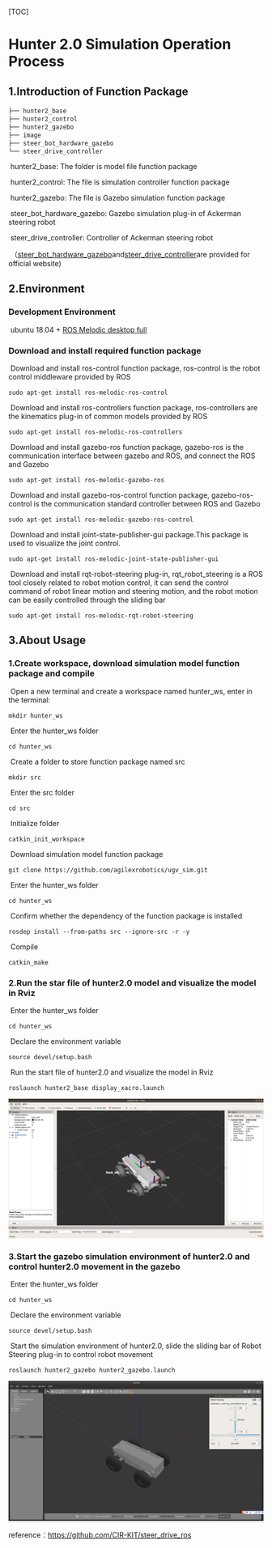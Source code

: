 [TOC]

# Hunter 2.0 Simulation Operation Process

## 1.Introduction of Function Package

```
├── hunter2_base
├── hunter2_control
├── hunter2_gazebo
├── image
├── steer_bot_hardware_gazebo
└── steer_drive_controller
```

​	hunter2_base: The folder is model file function package

​	hunter2_control: The file is simulation controller function package

​	hunter2_gazebo: The file is Gazebo simulation function package

​	steer_bot_hardware_gazebo: Gazebo simulation plug-in of Ackerman steering robot

​	steer_drive_controller:  Controller of Ackerman steering robot

​	（[steer_bot_hardware_gazebo](http://wiki.ros.org/steer_bot_hardware_gazebo?distro=indigo)and[steer_drive_controller](http://wiki.ros.org/steer_drive_controller?distro=indigo)are provided for official website) 

## 2.Environment

### Development Environment

​	ubuntu 18.04 + [ROS Melodic desktop full](http://wiki.ros.org/melodic/Installation/Ubuntu)

### Download and install required function package

​	Download and install ros-control function package, ros-control is the robot control middleware provided by ROS

```
sudo apt-get install ros-melodic-ros-control
```

​	Download and install ros-controllers function package, ros-controllers are the kinematics plug-in of common models provided by ROS
```
sudo apt-get install ros-melodic-ros-controllers
```

​	Download and install gazebo-ros function package, gazebo-ros is the communication interface between gazebo and ROS, and connect the ROS and Gazebo

```
sudo apt-get install ros-melodic-gazebo-ros
```

​	Download and install gazebo-ros-control function package, gazebo-ros-control is the communication standard controller between ROS and Gazebo

```
sudo apt-get install ros-melodic-gazebo-ros-control
```

​	Download and install joint-state-publisher-gui package.This package is used to visualize the joint control.

```
sudo apt-get install ros-melodic-joint-state-publisher-gui 
```

​	Download and install rqt-robot-steering plug-in, rqt_robot_steering is a ROS tool closely related to robot motion control, it can send the control command of robot linear motion and steering motion, and the robot motion can be easily controlled through the sliding bar

```
sudo apt-get install ros-melodic-rqt-robot-steering 
```



## 3.About Usage

### 	1.Create workspace, download simulation model function package and compile

​		Open a new terminal and create a workspace named hunter_ws, enter in the terminal:

```
mkdir hunter_ws
```

​		Enter the hunter_ws folder

```
cd hunter_ws
```

​		Create a folder to store function package named src

```
mkdir src
```

​		Enter the src folder

```
cd src
```

​		Initialize folder

```
catkin_init_workspace
```

​		Download simulation model function package

```
git clone https://github.com/agilexrobotics/ugv_sim.git
```

​		Enter the hunter_ws folder

```
cd hunter_ws
```

​		Confirm whether the dependency of the function package is installed

```
rosdep install --from-paths src --ignore-src -r -y 
```

​		Compile

```
catkin_make
```

### 	2.Run the star file of hunter2.0 model and visualize the model in Rviz

​		Enter the hunter_ws folder

```
cd hunter_ws
```

​		Declare the environment variable

```
source devel/setup.bash
```

​		Run the start file of hunter2.0 and visualize the model in Rviz

```
roslaunch hunter2_base display_xacro.launch
```

![说明文字](image/rviz.png)

### 	3.Start the gazebo simulation environment of hunter2.0 and control hunter2.0 movement in the gazebo

​		Enter the hunter_ws folder

```
cd hunter_ws
```

​		Declare the environment variable

```
source devel/setup.bash
```

​		Start the simulation environment of hunter2.0, slide the sliding bar of Robot Steering plug-in to control robot movement

```
roslaunch hunter2_gazebo hunter2_gazebo.launch
```

![说明文字](image/gazebo.png)



reference：https://github.com/CIR-KIT/steer_drive_ros

